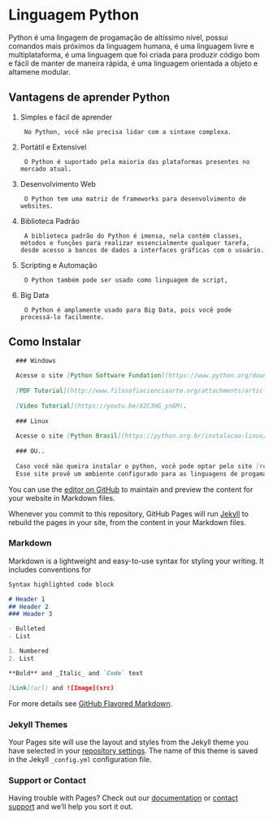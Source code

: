# Linguagem Python

Python é uma lingagem de progamação de altíssimo nível, possui comandos mais próximos da linguagem humana, é uma linguagem livre e multiplataforma, é uma linguagem que foi criada para produzir código bom e fácil de manter de maneira rápida, é uma linguagem orientada a objeto e altamene modular.

## Vantagens de aprender Python

  1. Simples e fácil de aprender
  
          No Python, você não precisa lidar com a sintaxe complexa.
  2. Portátil e Extensivel
  
          O Python é suportado pela maioria das plataformas presentes no mercado atual.
  3. Desenvolvimento Web
  
          O Python tem uma matriz de frameworks para desenvolvimento de websites.
  4. Biblioteca Padrão
  
          A biblioteca padrão do Python é imensa, nela contém classes, métodos e funções para realizar essencialmente qualquer tarefa, desde acesso a bancos de dados a interfaces gráficas com o usuário.
  5. Scripting e Automação
  
          O Python também pode ser usado como linguagem de script, 
  6. Big Data
  
          O Python é amplamente usado para Big Data, pois você pode processá-lo facilmente.

## Como Instalar

```markdown
  ### Windows
  
  Acesse o site [Python Software Fundation](https://www.python.org/downloads/).
  
  [PDF Tutorial](http://www.filosofiacienciaarte.org/attachments/article/1026/instalarPython.pdf).
  
  [Video Tutorial](https://youtu.be/X2C3HG_ynGM).
  
  ### Linux
  
  Acesse o site [Python Brasil](https://python.org.br/instalacao-linux/).
  
  ### OU..
  
  Caso você não queira instalar o python, você pode optar pelo site [relp.it](https://repl.it/).
  Esse site provê um ambiente configurado para as linguagens de progamação, incluindo Python...
  ```

You can use the [editor on GitHub](https://github.com/MayllaKrislainy/Python/edit/master/index.md) to maintain and preview the content for your website in Markdown files.

Whenever you commit to this repository, GitHub Pages will run [Jekyll](https://jekyllrb.com/) to rebuild the pages in your site, from the content in your Markdown files.

### Markdown

Markdown is a lightweight and easy-to-use syntax for styling your writing. It includes conventions for

```markdown
Syntax highlighted code block

# Header 1
## Header 2
### Header 3

- Bulleted
- List

1. Numbered
2. List

**Bold** and _Italic_ and `Code` text

[Link](url) and ![Image](src)
```

For more details see [GitHub Flavored Markdown](https://guides.github.com/features/mastering-markdown/).

### Jekyll Themes

Your Pages site will use the layout and styles from the Jekyll theme you have selected in your [repository settings](https://github.com/MayllaKrislainy/Python/settings). The name of this theme is saved in the Jekyll `_config.yml` configuration file.

### Support or Contact

Having trouble with Pages? Check out our [documentation](https://help.github.com/categories/github-pages-basics/) or [contact support](https://github.com/contact) and we’ll help you sort it out.

